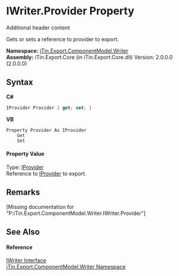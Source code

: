 # IWriter.Provider Property 
Additional header content 

Gets or sets a reference to provider to export.

**Namespace:**&nbsp;<a href="N_iTin_Export_ComponentModel_Writer">iTin.Export.ComponentModel.Writer</a><br />**Assembly:**&nbsp;iTin.Export.Core (in iTin.Export.Core.dll) Version: 2.0.0.0 (2.0.0.0)

## Syntax

**C#**<br />
``` C#
IProvider Provider { get; set; }
```

**VB**<br />
``` VB
Property Provider As IProvider
	Get
	Set
```


#### Property Value
Type: <a href="T_iTin_Export_ComponentModel_Provider_IProvider">IProvider</a><br />Reference to <a href="T_iTin_Export_ComponentModel_Provider_IProvider">IProvider</a> to export.

## Remarks
\[Missing <remarks> documentation for "P:iTin.Export.ComponentModel.Writer.IWriter.Provider"\]

## See Also


#### Reference
<a href="T_iTin_Export_ComponentModel_Writer_IWriter">IWriter Interface</a><br /><a href="N_iTin_Export_ComponentModel_Writer">iTin.Export.ComponentModel.Writer Namespace</a><br />